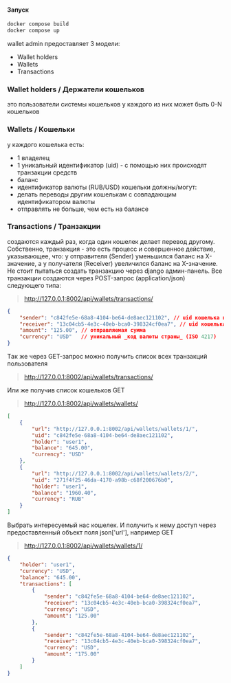 #### Запуск
```sh
docker compose build
docker compose up
```

wallet admin предоставляет 3 модели:
- Wallet holders
- Wallets
- Transactions

### Wallet holders / Держатели кошельков
это пользователи системы кошельков
у каждого из них может быть 0-N кошельков

### Wallets / Кошельки
у каждого кошелька есть:
- 1 владелец
- 1 уникальный идентификатор (uid) - с помощью них происходят транзакции средств
- баланс
- идентификатор валюты (RUB/USD)
кошельки должны/могут:
- делать переводы другим кошелькам с совпадающим идентификатором валюты
- отправлять не больше, чем есть на балансе

### Transactions / Транзакции
создаются каждый раз, когда один кошелек делает перевод другому. Собственно, транзакция - это есть процесс и совершенное действие, указывающее, что: у отправителя (Sender) уменьшился баланс на X-значение, а у получателя (Receiver) увеличился баланс на X-значение.
Не стоит пытаться создать транзакцию через django админ-панель. Все транзакции создаются через POST-запрос (application/json) следующего типа:

> http://127.0.0.1:8002/api/wallets/transactions/
```json
{
    "sender": "c842fe5e-68a8-4104-be64-de8aec121102", // uid кошелька пользователя/отправителя
    "receiver": "13c04cb5-4e3c-40eb-bca0-398324cf0ea7", // uid кошелька получателя
    "amount": "125.00", // отправляемая сумма
    "currency": "USD"   // уникальный _код валюты страны_ (ISO 4217)
}
```


Tак же через GET-запрос можно получить список всех транзакций пользователя
> http://127.0.0.1:8002/api/wallets/transactions/

Или же получив список кошельков
GET
> http://127.0.0.1:8002/api/wallets/wallets/
```json
[
    {
        "url": "http://127.0.0.1:8002/api/wallets/wallets/1/",
        "uid": "c842fe5e-68a8-4104-be64-de8aec121102",
        "holder": "user1",
        "balance": "645.00",
        "currency": "USD"
    },
    {
        "url": "http://127.0.0.1:8002/api/wallets/wallets/2/",
        "uid": "271f4f25-46da-4170-a98b-c68f200676b0",
        "holder": "user1",
        "balance": "1960.40",
        "currency": "RUB"
    }
]
```
Выбрать интересуемый нас кошелек. И получить к нему доступ через предоставленный объект поля json['url'], например 
GET
> http://127.0.0.1:8002/api/wallets/wallets/1/
```json
{
    "holder": "user1",
    "currency": "USD",
    "balance": "645.00",
    "transactions": [
        {
            "sender": "c842fe5e-68a8-4104-be64-de8aec121102",
            "receiver": "13c04cb5-4e3c-40eb-bca0-398324cf0ea7",
            "currency": "USD",
            "amount": "125.00"
        },
        {
            "sender": "c842fe5e-68a8-4104-be64-de8aec121102",
            "receiver": "13c04cb5-4e3c-40eb-bca0-398324cf0ea7",
            "currency": "USD",
            "amount": "175.00"
        }
    ]
}
```
